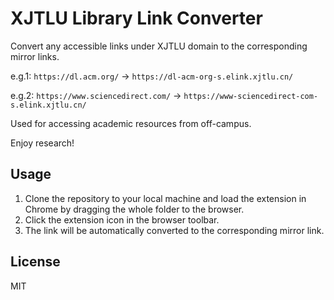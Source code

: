 # XJTLU Library Link Converter

Convert any accessible links under XJTLU domain to the corresponding mirror links.

e.g.1: `https://dl.acm.org/` -> `https://dl-acm-org-s.elink.xjtlu.cn/`

e.g.2: `https://www.sciencedirect.com/` -> `https://www-sciencedirect-com-s.elink.xjtlu.cn/`

Used for accessing academic resources from off-campus.

Enjoy research!

## Usage

<!-- 1. Install the extension in Chrome or Firefox by dragging the `xjtlu-link-converter.crx` file to the browser. -->
<!-- 1. Download the extension from the [release page](URL_ADDRESS). -->
1. Clone the repository to your local machine and load the extension in Chrome by dragging the whole folder to the browser.
2. Click the extension icon in the browser toolbar.
3. The link will be automatically converted to the corresponding mirror link.

## License

MIT
